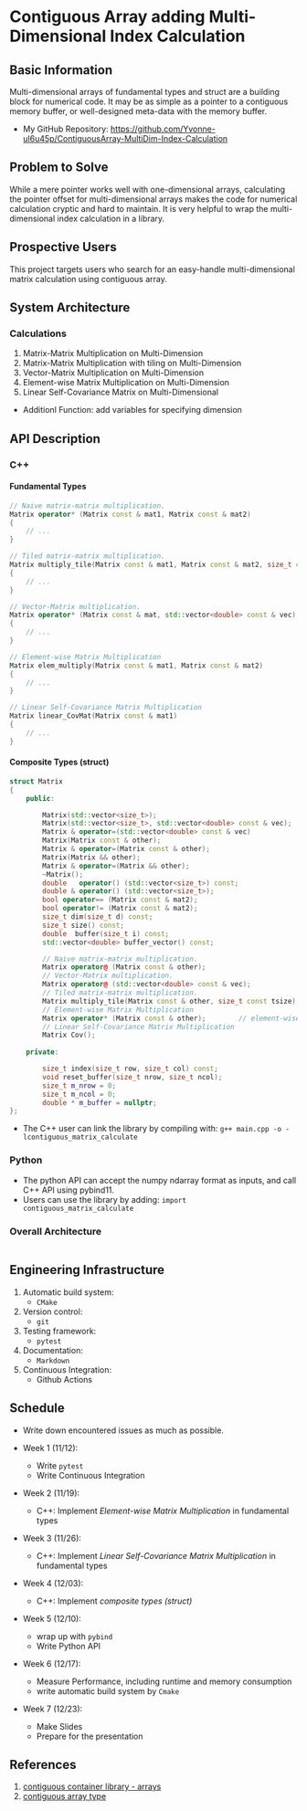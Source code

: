 # Contiguous Array adding Multi-Dimensional Index Calculation


## Basic Information

Multi-dimensional arrays of fundamental types and struct are a building block
for numerical code. It may be as simple as a pointer to a contiguous memory
buffer, or well-designed meta-data with the memory buffer.

- My GitHub Repository:
    https://github.com/Yvonne-ul6u45p/ContiguousArray-MultiDim-Index-Calculation


## Problem to Solve

While a mere pointer works well with one-dimensional arrays, calculating the
pointer offset for multi-dimensional arrays makes the code for numerical
calculation cryptic and hard to maintain. It is very helpful to wrap the multi-
dimensional index calculation in a library.


## Prospective Users

This project targets users who search for an easy-handle multi-dimensional
matrix calculation using contiguous array.


## System Architecture

### Calculations

1. Matrix-Matrix Multiplication on Multi-Dimension
1. Matrix-Matrix Multiplication with tiling on Multi-Dimension
1. Vector-Matrix Multiplication on Multi-Dimension
1. Element-wise Matrix Multiplication on Multi-Dimension 
1. Linear Self-Covariance Matrix on Multi-Dimensional 
<!-- Add Formula -->

* Additionl Function: add variables for specifying dimension


## API Description

### C++

#### Fundamental Types

```C++
// Naive matrix-matrix multiplication.
Matrix operator* (Matrix const & mat1, Matrix const & mat2)
{
    // ...
}

// Tiled matrix-matrix multiplication.
Matrix multiply_tile(Matrix const & mat1, Matrix const & mat2, size_t const tsize)
{
    // ...
}

// Vector-Matrix multiplication.
Matrix operator* (Matrix const & mat, std::vector<double> const & vec)
{
    // ...
}

// Element-wise Matrix Multiplication
Matrix elem_multiply(Matrix const & mat1, Matrix const & mat2)
{
    // ...
}

// Linear Self-Covariance Matrix Multiplication
Matrix linear_CovMat(Matrix const & mat1)
{
    // ...
}

```


#### Composite Types (struct)

```C++
struct Matrix
{
    public:

        Matrix(std::vector<size_t>);
        Matrix(std::vector<size_t>, std::vector<double> const & vec);
        Matrix & operator=(std::vector<double> const & vec)
        Matrix(Matrix const & other);
        Matrix & operator=(Matrix const & other);
        Matrix(Matrix && other);
        Matrix & operator=(Matrix && other);
        ~Matrix();
        double   operator() (std::vector<size_t>) const;
        double & operator() (std::vector<size_t>);
        bool operator== (Matrix const & mat2);
        bool operator!= (Matrix const & mat2);
        size_t dim(size_t d) const;
        size_t size() const;
        double  buffer(size_t i) const;
        std::vector<double> buffer_vector() const;

        // Naive matrix-matrix multiplication.
        Matrix operator@ (Matrix const & other);
        // Vector-Matrix multiplication.
        Matrix operator@ (std::vector<double> const & vec);
        // Tiled matrix-matrix multiplication.
        Matrix multiply_tile(Matrix const & other, size_t const tsize);
        // Element-wise Matrix Multiplication
        Matrix operator* (Matrix const & other);        // element-wise multiplication
        // Linear Self-Covariance Matrix Multiplication
        Matrix Cov();
    
    private:

        size_t index(size_t row, size_t col) const;
        void reset_buffer(size_t nrow, size_t ncol);
        size_t m_nrow = 0;
        size_t m_ncol = 0;
        double * m_buffer = nullptr;
};
```

* The C++ user can link the library by compiling with:
    `g++ main.cpp -o -lcontiguous_matrix_calculate`

### Python
* The python API can accept the numpy ndarray format as inputs, and call C++
    API using pybind11.
* Users can use the library by adding:
    `import contiguous_matrix_calculate`


### Overall Architecture

```mermaid
```

## Engineering Infrastructure

1. Automatic build system: 
    - `CMake`
2. Version control:
    - `git`
3. Testing framework:
    - `pytest`
4. Documentation:
    - `Markdown`
5. Continuous Integration: 
    - Github Actions


## Schedule

* Write down encountered issues as much as possible.

* Week 1 (11/12):
    - Write `pytest`
    - Write Continuous Integration
* Week 2 (11/19):
    - C++: Implement *Element-wise Matrix Multiplication* in fundamental types
* Week 3 (11/26):
    - C++: Implement *Linear Self-Covariance Matrix Multiplication* in
            fundamental types
* Week 4 (12/03):
    - C++: Implement *composite types (struct)*
* Week 5 (12/10):
    - wrap up with `pybind`
    - Write Python API
* Week 6 (12/17):
    - Measure Performance, including runtime and memory consumption
    - write automatic build system by `Cmake`
* Week 7 (12/23):
    - Make Slides
    - Prepare for the presentation


## References

1. [contiguous container library - arrays](https://github.com/foonathan/array)
2. [contiguous array type](https://github.com/andrewthad/contiguous)
